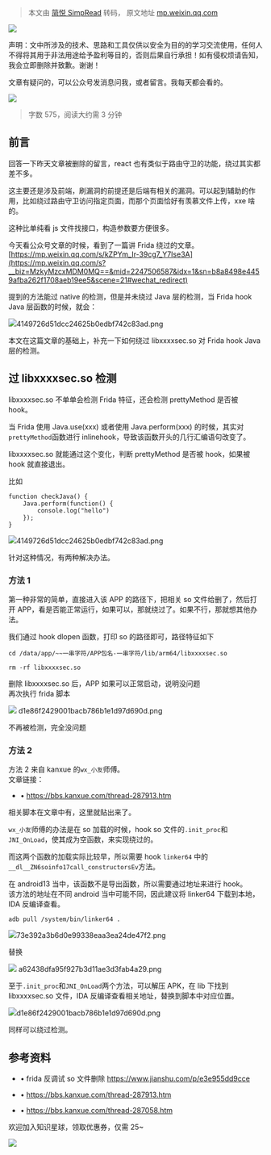 > 本文由 [简悦 SimpRead](http://ksria.com/simpread/) 转码， 原文地址 [mp.weixin.qq.com](https://mp.weixin.qq.com/s/5o45U-3I81iG1Mzev2RjYw)

![](https://mmbiz.qpic.cn/sz_mmbiz_png/DuibU3GqmxVmRsdItbBVRKegNHicHQvAHDdZsGpLVU7touSU1AU1twHTfRjG3Vu5aUh0RnPPllfVUhs4qdWF5QYQ/640?wx_fmt=png#imgIndex=0)

声明：文中所涉及的技术、思路和工具仅供以安全为目的的学习交流使用，任何人不得将其用于非法用途给予盈利等目的，否则后果自行承担！如有侵权烦请告知，我会立即删除并致歉。谢谢！

文章有疑问的，可以公众号发消息问我，或者留言。我每天都会看的。

![](https://mmbiz.qpic.cn/sz_mmbiz_png/9zYJrD2VibHmqgf4y9Bqh9nDynW5fHvgbgkSGAfRboFPuCGjVoC3qMl6wlFucsx3Y3jt4gibQgZ6LxpoozE0Tdow/640?wx_fmt=png#imgIndex=1)

> 字数 575，阅读大约需 3 分钟

前言
--

回答一下昨天文章被删除的留言，react 也有类似于路由守卫的功能，绕过其实都差不多。

这主要还是涉及前端，刷漏洞的前提还是后端有相关的漏洞。可以起到辅助的作用，比如绕过路由守卫访问指定页面，而那个页面恰好有羡慕文件上传，xxe 啥的。

这种比单纯看 js 文件找接口，构造参数要方便很多。

今天看公众号文章的时候，看到了一篇讲 Frida 绕过的文章。  
[https://mp.weixin.qq.com/s/kZPYm_Ir-39cg7_Y7Ise3A](https://mp.weixin.qq.com/s?__biz=MzkyMzcxMDM0MQ==&mid=2247506587&idx=1&sn=b8a8498e4459afba262f1708aeb19ee5&scene=21#wechat_redirect)

提到的方法能过 native 的检测，但是并未绕过 Java 层的检测，当 Frida hook Java 层函数的时候，就会：  

![](https://mmbiz.qpic.cn/sz_mmbiz_png/a1BOUvqnbrhnKZt0QmX262AyUps4tlzG0SugB8gJ7flovxJYlicKWgwq5u2rg4FzXUia1YM9t7TnecvI6mt3Wr0g/640?&wx_fmt=png#imgIndex=2)4149726d51dcc24625b0edbf742c83ad.png

本文在这篇文章的基础上，补充一下如何绕过 libxxxxsec.so 对 Frida hook Java 层的检测。

过 libxxxxsec.so 检测
------------------

libxxxxsec.so 不单单会检测 Frida 特征，还会检测 prettyMethod 是否被 hook。

当 Frida 使用 Java.use(xxx) 或者使用 Java.perform(xxx) 的时候，其实对`prettyMethod`函数进行 inlinehook，导致该函数开头的几行汇编语句改变了。

libxxxxsec.so 就能通过这个变化，判断 prettyMethod 是否被 hook，如果被 hook 就直接退出。

比如

```
function checkJava() {
    Java.perform(function() {
        console.log("hello")
    });
}

```

![](https://mmbiz.qpic.cn/sz_mmbiz_png/a1BOUvqnbrhnKZt0QmX262AyUps4tlzG0SugB8gJ7flovxJYlicKWgwq5u2rg4FzXUia1YM9t7TnecvI6mt3Wr0g/640?&wx_fmt=png#imgIndex=3)4149726d51dcc24625b0edbf742c83ad.png

针对这种情况，有两种解决办法。

### 方法 1

第一种非常的简单，直接进入该 APP 的路径下，把相关 so 文件给删了，然后打开 APP，看是否能正常运行，如果可以，那就绕过了。如果不行，那就想其他办法。

我们通过 hook dlopen 函数，打印 so 的路径即可，路径特征如下

```
cd /data/app/~~一串字符/APP包名-一串字符/lib/arm64/libxxxxsec.so

rm -rf libxxxxsec.so

```

删除 libxxxxsec.so 后，APP 如果可以正常启动，说明没问题  
再次执行 frida 脚本  

![](https://mmbiz.qpic.cn/sz_mmbiz_png/a1BOUvqnbrhnKZt0QmX262AyUps4tlzGVazM9jtLe9zYLw796CsP5sbFqlRtYTicmEElviaEjpOWdwssXsscA1Lg/640?&wx_fmt=png#imgIndex=4) d1e86f2429001bacb786b1e1d97d690d.png

  
不再被检测，完全没问题

### 方法 2

方法 2 来自 kanxue 的`wx_小友`师傅。  
文章链接：

*   • https://bbs.kanxue.com/thread-287913.htm
    

相关脚本在文章中有，这里就贴出来了。

`wx_小友`师傅的办法是在 so 加载的时候，hook so 文件的`.init_proc`和`JNI_OnLoad`，使其成为空函数，来实现绕过的。

而这两个函数的加载实际比较早，所以需要 hook `linker64` 中的 `__dl__ZN6soinfo17call_constructorsEv`方法。

在 android13 当中，该函数不是导出函数，所以需要通过地址来进行 hook。  
该方法的地址在不同 android 当中可能不同，因此建议将 linker64 下载到本地，IDA 反编译查看。

```
adb pull /system/bin/linker64 .

```

![](https://mmbiz.qpic.cn/sz_mmbiz_png/a1BOUvqnbrhnKZt0QmX262AyUps4tlzGrzicaMPWdk9nQJg6Ezcynmmyswh5KjpicRZbGvt8ic9RZtaMejvXRfJmw/640?&wx_fmt=png#imgIndex=5)73e392a3b6d0e99338eaa3ea24de47f2.png

替换  

![](https://mmbiz.qpic.cn/sz_mmbiz_png/a1BOUvqnbrhnKZt0QmX262AyUps4tlzGQtqrH8NU7ZjfiaPCjgw1VpCkVJybWdicc3tnrKI3mNQBTr22R10uCAVQ/640?&wx_fmt=png#imgIndex=6) a62438dfa95f927b3d11ae3d3fab4a29.png

至于`.init_proc`和`JNI_OnLoad`两个方法，可以解压 APK，在 lib 下找到 libxxxxsec.so 文件，IDA 反编译查看相关地址，替换到脚本中对应位置。

![](https://mmbiz.qpic.cn/sz_mmbiz_png/a1BOUvqnbrhnKZt0QmX262AyUps4tlzGVazM9jtLe9zYLw796CsP5sbFqlRtYTicmEElviaEjpOWdwssXsscA1Lg/640?&wx_fmt=png#imgIndex=7)d1e86f2429001bacb786b1e1d97d690d.png

同样可以绕过检测。

参考资料
----

*   • frida 反调试 so 文件删除 https://www.jianshu.com/p/e3e955dd9cce
    
*   • https://bbs.kanxue.com/thread-287913.htm
    
*   • https://bbs.kanxue.com/thread-287058.htm
    

欢迎加入知识星球，领取优惠券，仅需 25~

![](https://mmbiz.qpic.cn/sz_mmbiz_png/a1BOUvqnbria6KN80dMHzudmBQuUfsjkrQ5MkoIbSR9USqojTtHZcicKIZTwU2Tbuib8iafcZNQg0VbyM6ozWTTTSA/640?wx_fmt=png#imgIndex=8)